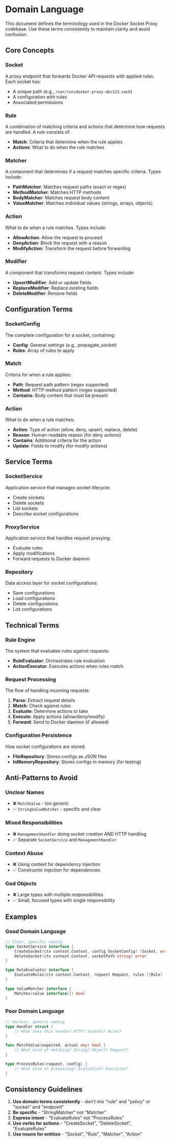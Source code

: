 # Domain Language

This document defines the terminology used in the Docker Socket Proxy codebase. Use these terms consistently to maintain clarity and avoid confusion.

## Core Concepts

### Socket
A proxy endpoint that forwards Docker API requests with applied rules. Each socket has:
- A unique path (e.g., `/var/run/docker-proxy-abc123.sock`)
- A configuration with rules
- Associated permissions

### Rule
A combination of matching criteria and actions that determine how requests are handled. A rule consists of:
- **Match**: Criteria that determine when the rule applies
- **Actions**: What to do when the rule matches

### Matcher
A component that determines if a request matches specific criteria. Types include:
- **PathMatcher**: Matches request paths (exact or regex)
- **MethodMatcher**: Matches HTTP methods
- **BodyMatcher**: Matches request body content
- **ValueMatcher**: Matches individual values (strings, arrays, objects)

### Action
What to do when a rule matches. Types include:
- **AllowAction**: Allow the request to proceed
- **DenyAction**: Block the request with a reason
- **ModifyAction**: Transform the request before forwarding

### Modifier
A component that transforms request content. Types include:
- **UpsertModifier**: Add or update fields
- **ReplaceModifier**: Replace existing fields
- **DeleteModifier**: Remove fields

## Configuration Terms

### SocketConfig
The complete configuration for a socket, containing:
- **Config**: General settings (e.g., propagate_socket)
- **Rules**: Array of rules to apply

### Match
Criteria for when a rule applies:
- **Path**: Request path pattern (regex supported)
- **Method**: HTTP method pattern (regex supported)
- **Contains**: Body content that must be present

### Action
What to do when a rule matches:
- **Action**: Type of action (allow, deny, upsert, replace, delete)
- **Reason**: Human-readable reason (for deny actions)
- **Contains**: Additional criteria for the action
- **Update**: Fields to modify (for modify actions)

## Service Terms

### SocketService
Application service that manages socket lifecycle:
- Create sockets
- Delete sockets
- List sockets
- Describe socket configurations

### ProxyService
Application service that handles request proxying:
- Evaluate rules
- Apply modifications
- Forward requests to Docker daemon

### Repository
Data access layer for socket configurations:
- Save configurations
- Load configurations
- Delete configurations
- List configurations

## Technical Terms

### Rule Engine
The system that evaluates rules against requests:
- **RuleEvaluator**: Orchestrates rule evaluation
- **ActionExecutor**: Executes actions when rules match

### Request Processing
The flow of handling incoming requests:
1. **Parse**: Extract request details
2. **Match**: Check against rules
3. **Evaluate**: Determine actions to take
4. **Execute**: Apply actions (allow/deny/modify)
5. **Forward**: Send to Docker daemon (if allowed)

### Configuration Persistence
How socket configurations are stored:
- **FileRepository**: Stores configs as JSON files
- **InMemoryRepository**: Stores configs in memory (for testing)

## Anti-Patterns to Avoid

### Unclear Names
- ❌ `MatchValue` - too generic
- ✅ `StringValueMatcher` - specific and clear

### Mixed Responsibilities
- ❌ `ManagementHandler` doing socket creation AND HTTP handling
- ✅ Separate `SocketService` and `ManagementHandler`

### Context Abuse
- ❌ Using context for dependency injection
- ✅ Constructor injection for dependencies

### God Objects
- ❌ Large types with multiple responsibilities
- ✅ Small, focused types with single responsibility

## Examples

### Good Domain Language
```go
// Clear, specific naming
type SocketService interface {
    CreateSocket(ctx context.Context, config SocketConfig) (Socket, error)
    DeleteSocket(ctx context.Context, socketPath string) error
}

type RuleEvaluator interface {
    EvaluateRules(ctx context.Context, request Request, rules []Rule) ([]Action, error)
}

type ValueMatcher interface {
    Matches(value interface{}) bool
}
```

### Poor Domain Language
```go
// Unclear, generic naming
type Handler struct {
    // What does this handle? HTTP? Sockets? Rules?
}

func MatchValue(expected, actual any) bool {
    // What kind of matching? String? Object? Request?
}

type ProcessRules(request, config) {
    // What kind of processing? Evaluation? Execution?
}
```

## Consistency Guidelines

1. **Use domain terms consistently** - don't mix "rule" and "policy" or "socket" and "endpoint"
2. **Be specific** - "StringMatcher" not "Matcher"
3. **Express intent** - "EvaluateRules" not "ProcessRules"
4. **Use verbs for actions** - "CreateSocket", "DeleteSocket", "EvaluateRules"
5. **Use nouns for entities** - "Socket", "Rule", "Matcher", "Action"
